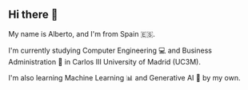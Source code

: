 ## Hi there 👋

My name is Alberto, and I'm from Spain 🇪🇸.

I'm currently studying Computer Engineering 💻 and Business Administration 🏢 in Carlos III University of Madrid (UC3M). 

I'm also learning Machine Learning 📊 and Generative AI 🧠 by my own.

<!--
**AlbertoSocorro/AlbertoSocorro** is a ✨ _special_ ✨ repository because its `README.md` (this file) appears on your GitHub profile.

Here are some ideas to get you started:

- 🔭 I’m currently working on ...
- 🌱 I’m currently learning ...
- 👯 I’m looking to collaborate on ...
- 🤔 I’m looking for help with ...
- 💬 Ask me about ...
- 📫 How to reach me: ...
- 😄 Pronouns: ...
- ⚡ Fun fact: ...
-->
